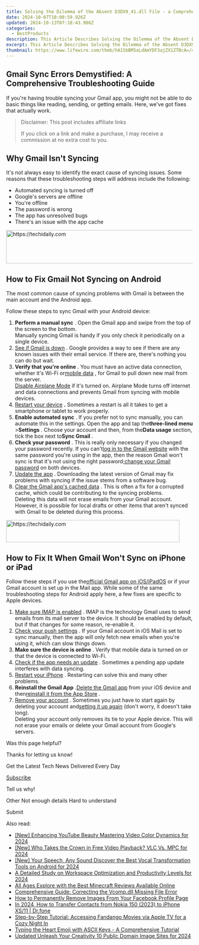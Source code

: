 ```yaml
---
title: Solving the Dilemma of the Absent D3DX9_41.dll File - a Comprehensive Guide
date: 2024-10-07T10:00:59.926Z
updated: 2024-10-13T07:18:43.986Z
categories:
  - BestProducts
description: This Article Describes Solving the Dilemma of the Absent D3DX9_41.dll File - a Comprehensive Guide
excerpt: This Article Describes Solving the Dilemma of the Absent D3DX9_41.dll File - a Comprehensive Guide
thumbnail: https://www.lifewire.com/thmb/hA1SbBM5aLdAmYDF3ajZX1ZTBcA=/400x300/filters:no_upscale():max_bytes(150000):strip_icc():format(webp)/d3dx9_41-dll-error-5757aec2d0ea4ba0b39087d9d123c892.jpg
---
```


## Gmail Sync Errors Demystified: A Comprehensive Troubleshooting Guide
 If you're having trouble syncing your Gmail app, you might not be able to do basic things like reading, sending, or getting emails. Here, we've got fixes that actually work.

>  Disclaimer: This post includes affiliate links
>
>  If you click on a link and make a purchase, I may receive a commission at no extra cost to you.
>

## Why Gmail Isn't Syncing

 It's not always easy to identify the exact cause of syncing issues. Some reasons that these troubleshooting steps will address include the following:

* Automated syncing is turned off
* Google's servers are offline
* You're offline
* The password is wrong
* The app has unresolved bugs
* There's an issue with the app cache

<!-- affiliate ads begin -->
<a href="https://aidotcom.pxf.io/c/5597632/2134500/19576" target="_top" id="2134500">
  <img src="//a.impactradius-go.com/display-ad/19576-2134500" border="0" alt="https://techidaily.com" width="600" height="90"/>
</a>
<img height="0" width="0" src="https://aidotcom.pxf.io/i/5597632/2134500/19576" style="position:absolute;visibility:hidden;" border="0" />
<!-- affiliate ads end -->

## How to Fix Gmail Not Syncing on Android

 The most common cause of syncing problems with Gmail is between the main account and the Android app.

 Follow these steps to sync Gmail with your Android device:

1. **Perform a manual sync** . Open the Gmail app and swipe from the top of the screen to the bottom.  
 Manually syncing Gmail is handy if you only check it periodically on a single device.
2. [See if Gmail is down](https://www.lifewire.com/how-to-check-the-gmail-status-for-issues-1171899) . Google provides a way to see if there are any known issues with their email service. If there are, there's nothing you can do but wait.
3. **Verify that you're online** . You must have an active data connection, whether it's Wi-Fi or[mobile data](https://www.lifewire.com/how-to-turn-on-mobile-data-4685092) , for Gmail to pull down new mail from the server.  
[Disable Airplane Mode](https://www.lifewire.com/turn-airplane-mode-on-or-off-on-android-5212172) if it's turned on. Airplane Mode turns off internet and data connections and prevents Gmail from syncing with mobile devices.
4. [Restart your device](https://www.lifewire.com/reboot-android-smartphone-or-tablet-4127180) **.** Sometimes a restart is all it takes to get a smartphone or tablet to work properly.
5. **Enable automated sync** . If you prefer not to sync manually, you can automate this in the settings. Open the app and tap the**three-lined menu** \>**Settings** . Choose your account and then, from the**Data usage** section, tick the box next to**Sync Gmail** .
6. **Check your password** . This is really only necessary if you changed your password recently. If you can't[log in to the Gmail website](https://mail.google.com/) with the same password you're using in the app, then the reason Gmail won't sync is that it's not using the right password;[change your Gmail password](https://www.lifewire.com/how-to-change-your-gmail-password-1172128) on both devices.
7. [Update the app](https://play.google.com/store/apps/details?id=com.google.android.gm) . Downloading the latest version of Gmail may fix problems with syncing if the issue stems from a software bug.
8. [Clear the Gmail app's cached data](https://www.lifewire.com/clear-cache-android-4157780) . This is often a fix for a corrupted cache, which could be contributing to the syncing problems.  
 Deleting this data will not erase emails from your Gmail account. However, it is possible for local drafts or other items that aren't synced with Gmail to be deleted during this process.

<!-- affiliate ads begin -->
<a href="https://review-au.sjv.io/c/5597632/2098703/14409" target="_top" id="2098703">
  <img src="//a.impactradius-go.com/display-ad/14409-2098703" border="0" alt="https://techidaily.com" width="468" height="60"/>
</a>
<img height="0" width="0" src="https://review-au.sjv.io/i/5597632/2098703/14409" style="position:absolute;visibility:hidden;" border="0" />
<!-- affiliate ads end -->

## How to Fix It When Gmail Won't Sync on iPhone or iPad

 Follow these steps if you use the[official Gmail app on iOS/iPadOS](https://apps.apple.com/app/gmail-email-by-google/id422689480) or if your Gmail account is set up in the Mail app. While some of the same troubleshooting steps for Android apply here, a few fixes are specific to Apple devices.

1. [Make sure IMAP is enabled](https://www.lifewire.com/how-to-access-gmail-in-iphone-mail-1172491) . IMAP is the technology Gmail uses to send emails from its mail server to the device. It should be enabled by default, but if that changes for some reason, re-enable it.
2. [Check your push settings](https://www.lifewire.com/how-to-set-up-push-gmail-in-iphone-mail-1172554) . If your Gmail account in iOS Mail is set to sync manually, then the app will only fetch new emails when you're using it, which can slow things down.
3. **Make sure the device is online** . Verify that mobile data is turned on or that the device is connected to Wi-Fi.
4. [Check if the app needs an update](https://www.lifewire.com/ways-to-keep-iphone-apps-to-date-2000645) . Sometimes a pending app update interferes with data syncing.
5. [Restart your iPhone](https://www.lifewire.com/how-to-restart-iphone-2000288) . Restarting can solve this and many other problems.
6. **Reinstall the Gmail App** .[Delete the Gmail app](https://www.lifewire.com/delete-apps-from-iphone-2000648) from your iOS device and then[reinstall it from the App Store](https://apps.apple.com/app/gmail-email-by-google/id422689480) .
7. [Remove your account](https://www.lifewire.com/delete-email-account-from-iphone-4136941) . Sometimes you just have to start again by deleting your account and[setting it up again](https://www.lifewire.com/how-to-access-gmail-in-iphone-mail-1172491) (don't worry, it doesn't take long).  
 Deleting your account only removes its tie to your Apple device. This will not erase your emails or delete your Gmail account from Google's servers.

Was this page helpful?

Thanks for letting us know!

 Get the Latest Tech News Delivered Every Day

[Subscribe](https://www.lifewire.com/#)

Tell us why!

 Other  Not enough details  Hard to understand

 Submit

<ins class="adsbygoogle"
     style="display:block"
     data-ad-format="autorelaxed"
     data-ad-client="ca-pub-7571918770474297"
     data-ad-slot="1223367746"></ins>

<ins class="adsbygoogle"
     style="display:block"
     data-ad-client="ca-pub-7571918770474297"
     data-ad-slot="8358498916"
     data-ad-format="auto"
     data-full-width-responsive="true"></ins>

<span class="atpl-alsoreadstyle">Also read:</span>
<div><ul>
<li><a href="https://facebook-video-footage.techidaily.com/new-enhancing-youtube-beauty-mastering-video-color-dynamics-for-2024/"><u>[New] Enhancing YouTube Beauty Mastering Video Color Dynamics for 2024</u></a></li>
<li><a href="https://fox-boxes.techidaily.com/new-who-takes-the-crown-in-free-video-playback-vlc-vs-mpc-for-2024/"><u>[New] Who Takes the Crown in Free Video Playback? VLC Vs. MPC for 2024</u></a></li>
<li><a href="https://remote-screen-capture.techidaily.com/new-your-speech-any-sound-discover-the-best-vocal-transformation-tools-on-android-for-2024/"><u>[New] Your Speech, Any Sound Discover the Best Vocal Transformation Tools on Android for 2024</u></a></li>
<li><a href="https://fox-http.techidaily.com/a-detailed-study-on-workspace-optimization-and-productivity-levels-for-2024/"><u>A Detailed Study on Workspace Optimization and Productivity Levels for 2024</u></a></li>
<li><a href="https://buynow-marvelous.techidaily.com/all-ages-explore-with-the-best-minecraft-reviews-available-online/"><u>All Ages Explore with the Best Minecraft Reviews Available Online</u></a></li>
<li><a href="https://tech-renaissance.techidaily.com/comprehensive-guide-correcting-the-vcompdll-missing-file-error/"><u>Comprehensive Guide: Correcting the Vcomp.dll Missing File Error</u></a></li>
<li><a href="https://tech-renaissance.techidaily.com/how-to-permanently-remove-images-from-your-facebook-profile-page/"><u>How to Permanently Remove Images From Your Facebook Profile Page</u></a></li>
<li><a href="https://android-transfer.techidaily.com/in-2024-how-to-transfer-contacts-from-nokia-150-2023-to-iphone-xs11-drfone-by-drfone-transfer-from-android-transfer-from-android/"><u>In 2024, How to Transfer Contacts from Nokia 150 (2023) to iPhone XS/11 | Dr.fone</u></a></li>
<li><a href="https://tech-renaissance.techidaily.com/step-by-step-tutorial-accessing-fandango-movies-via-apple-tv-for-a-cozy-night-in/"><u>Step-by-Step Tutorial: Accessing Fandango Movies via Apple TV for a Cozy Night In</u></a></li>
<li><a href="https://tech-renaissance.techidaily.com/typing-the-heart-emoji-with-ascii-keys-a-comprehensive-tutorial/"><u>Typing the Heart Emoji with ASCII Keys - A Comprehensive Tutorial</u></a></li>
<li><a href="https://smart-video-creator.techidaily.com/updated-unleash-your-creativity-10-public-domain-image-sites-for-2024/"><u>Updated Unleash Your Creativity 10 Public Domain Image Sites for 2024</u></a></li>
</ul></div>

